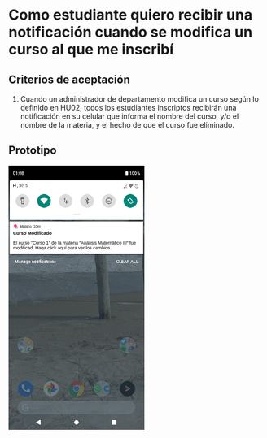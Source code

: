 # Como estudiante quiero recibir una notificación cuando se modifica un curso al que me inscribí

## Criterios de aceptación
1. Cuando un administrador de departamento modifica un curso según lo definido en HU02, todos los estudiantes inscriptos recibirán una notificación en su celular que informa el nombre del curso, y/o el nombre de la materia, y el hecho de que el curso fue eliminado.

## Prototipo
![Menú lateral de navegación](./prototipos/notificaciones_curso_modificado.png)
